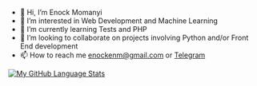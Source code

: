 - 👋 Hi, I’m Enock Momanyi
- 👀 I’m interested in Web Development and Machine Learning
- 🌱 I’m currently learning Tests and PHP
- 💞️ I’m looking to collaborate on projects involving Python and/or Front End development
- 📫 How to reach me enockenm@gmail.com or <a href="https://t.me/onlyenock">Telegram</a>

[![My GitHub Language Stats](https://github-readme-stats.vercel.app/api/top-langs/?username=enock-momanyi&langs_count=5&theme=tokyonight)]()
<!---
enock-momanyi/enock-momanyi is a ✨ special ✨ repository because its `README.md` (this file) appears on your GitHub profile.
You can click the Preview link to take a look at your changes.
--->

